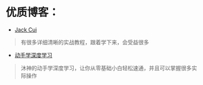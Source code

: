# 优质博客：

- [Jack Cui](https://github.com/Jack-Cherish/PythonPark/)

> 有很多详细清晰的实战教程，跟着学下来，会受益很多

- [动手学深度学习](https://zh-v2.d2l.ai/index.html)

> 沐神的动手学深度学习，让你从零基础小白轻松速通，并且可以掌握很多实际操作

